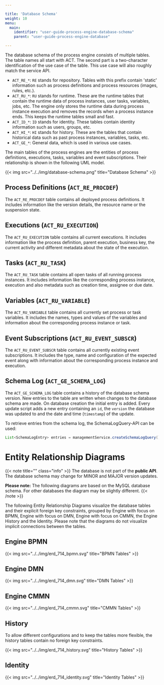 ```yaml
---

title: 'Database Schema'
weight: 10
menu:
  main:
    identifier: "user-guide-process-engine-database-schema"
    parent: "user-guide-process-engine-database"

---
```


The database schema of the process engine consists of multiple tables.
The table names all start with ACT. The second part is a two-character
identification of the use case of the table. This use case will also roughly
match the service API.

* `ACT_RE_*`: `RE` stands for repository. Tables with this prefix contain 'static' information such as process definitions and process resources (images, rules, etc.).
* `ACT_RU_*`: `RU` stands for runtime. These are the runtime tables that contain the runtime data of process instances, user tasks, variables, jobs, etc. The engine only stores the runtime data during process instance execution and removes the records when a process instance ends. This keeps the runtime tables small and fast.
* `ACT_ID_*`: `ID` stands for identity. These tables contain identity information such as users, groups, etc.
* `ACT_HI_*`: `HI` stands for history. These are the tables that contain historical data such as past process instances, variables, tasks, etc.
* `ACT_GE_*`: General data, which is used in various use cases.

The main tables of the process engines are the entities of process definitions, executions, tasks, variables and
event subscriptions. Their relationship is shown in the following UML model.

{{< img src="../../img/database-schema.png" title="Database Schema" >}}


## Process Definitions (`ACT_RE_PROCDEF`)

The `ACT_RE_PROCDEF` table contains all deployed process definitions. It
includes information like the version details, the resource name or the
suspension state.


## Executions (`ACT_RU_EXECUTION`)

The `ACT_RU_EXECUTION` table contains all current executions. It includes
information like the process definition, parent execution, business key, the
current activity and different metadata about the state of the execution.


## Tasks (`ACT_RU_TASK`)

The `ACT_RU_TASK` table contains all open tasks of all running process
instances. It includes information like the corresponding process instance,
execution and also metadata such as creation time, assignee or due date.


## Variables (`ACT_RU_VARIABLE`)

The `ACT_RU_VARIABLE` table contains all currently set process or task
variables. It includes the names, types and values of the variables and
information about the corresponding process instance or task.


## Event Subscriptions (`ACT_RU_EVENT_SUBSCR`)

The `ACT_RU_EVENT_SUBSCR` table contains all currently existing event
subscriptions. It includes the type, name and configuration of the expected
event along with information about the corresponding process instance and
execution.

## Schema Log (`ACT_GE_SCHEMA_LOG`)

The `ACT_GE_SCHEMA_LOG` table contains a history of the database
schema version. New entries to the table are written when changes to
the database schema are made. On database creation the initial entry
is added. Every update script adds a new entry containing an `id`,
the `version` the database was updated to and the date and time 
(`timestamp`) of the update.

To retrieve entries from the schema log, the SchemaLogQuery-API can be
used:
```java
List<SchemaLogEntry> entries = managementService.createSchemaLogQuery().list();
```

# Entity Relationship Diagrams

{{< note title="" class="info" >}}
  The database is not part of the **public API**. The database schema may change for MINOR and MAJOR version updates.

  **Please note:**
  The following diagrams are based on the MySQL database schema. For other databases the diagram may be slightly different.
{{< /note >}}


The following Entity Relationship Diagrams visualize the database tables and their explicit foreign key constraints, grouped by Engine with focus on BPMN, Engine with focus on DMN, Engine with focus on CMMN, the Engine History and the Identity. Please note that the diagrams do not visualize implicit connections between the tables.


## Engine BPMN

{{< img src="../../img/erd_714_bpmn.svg" title="BPMN Tables" >}}


## Engine DMN

{{< img src="../../img/erd_714_dmn.svg" title="DMN Tables" >}}


## Engine CMMN

{{< img src="../../img/erd_714_cmmn.svg" title="CMMN Tables" >}}


## History

To allow different configurations and to keep the tables more flexible, the history tables contain no foreign key constraints.

{{< img src="../../img/erd_714_history.svg" title="History Tables" >}}


## Identity

{{< img src="../../img/erd_714_identity.svg" title="Identity Tables" >}}

